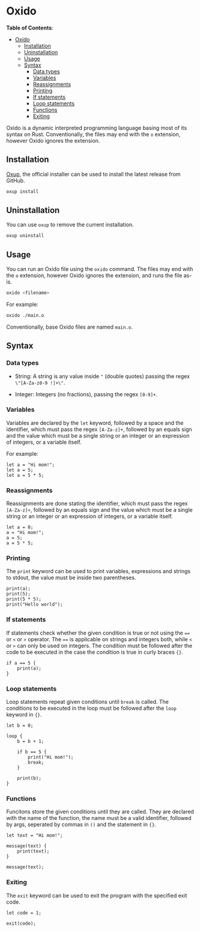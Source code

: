 # Oxido

**Table of Contents**:

- [Oxido](#oxido)
  - [Installation](#installation)
  - [Uninstallation](#uninstallation)
  - [Usage](#usage)
  - [Syntax](#syntax)
    - [Data types](#data-types)
    - [Variables](#variables)
    - [Reassignments](#reassignments)
    - [Printing](#printing)
    - [If statements](#if-statements)
    - [Loop statements](#loop-statements)
    - [Functions](#functions)
    - [Exiting](#exiting)

Oxido is a dynamic interpreted programming language basing most of its syntax on Rust. Conventionally, the files may end with the `o` extension, however Oxido ignores the extension.

## Installation

[Oxup](https://github.com/oxidite/oxup), the official installer can be used to install the latest release from GitHub.

```bash
oxup install
```

## Uninstallation

You can use `oxup` to remove the current installation.

```bash
oxup uninstall
```

## Usage

You can run an Oxido file using the `oxido` command. The files may end with the `o` extension, however Oxido ignores the extension, and runs the file as-is.

```bash
oxido <filename>
```

For example:

```bash
oxido ./main.o
```

Conventionally, base Oxido files are named `main.o`.

## Syntax

### Data types

* String: A string is any value inside `"` (double quotes) passing the regex `\"[A-Za-z0-9 !]+\"`.

* Integer: Integers (no fractions), passing the regex `[0-9]+`.

### Variables

Variables are declared by the `let` keyword, followed by a space and the identifier, which must pass the regex `[A-Za-z]+`, followed by an equals sign and the value which must be a single string or an integer or an expression of integers, or a variable itself.

For example:

```ox
let a = "Hi mom!";
let a = 5;
let a = 5 * 5;
```

### Reassignments

Reassignments are done stating the identifier, which must pass the regex `[A-Za-z]+`, followed by an equals sign and the value which must be a single string or an integer or an expression of integers, or a variable itself.

```ox
let a = 0;
a = "Hi mom!";
a = 5;
a = 5 * 5;
```

### Printing

The `print` keyword can be used to print variables, expressions and strings to stdout, the value must be inside two parentheses.

```ox
print(a);
print(5);
print(5 * 5);
print("Hello world");
```

### If statements

If statements check whether the given condition is true or not using the `==` or `<` or `>` operator. The `==` is applicable on strings and integers both, while `<` or `>` can only be used on integers. The condition must be followed after the code to be executed in the case the condition is true in curly braces `{}`.

```ox
if a == 5 {
    print(a);
}
```

### Loop statements

Loop statements repeat given conditions until `break` is called. The conditions to be executed in the loop must be followed after the `loop` keyword in `{}`.

```ox
let b = 0;

loop {
    b = b + 1;

    if b == 5 {
        print("Hi mom!");
        break;
    }

    print(b);
}
```

### Functions

Funcitons store the given conditions until they are called. They are declared with the name of the function, the name must be a valid identifier, followed by args, seperated by commas in `()` and the statement in `{}`.

```ox
let text = "Hi mom!";

message(text) {
    print(text);
}

message(text);
```

### Exiting

The `exit` keyword can be used to exit the program with the specified exit code.

```ox
let code = 1;

exit(code);
```
